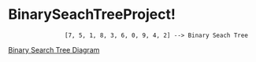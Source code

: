 # BinarySeachTreeProject!

                    [7, 5, 1, 8, 3, 6, 0, 9, 4, 2] --> Binary Seach Tree

[Binary Search Tree Diagram](https://user-images.githubusercontent.com/53480514/161377905-c080e4a0-2cc4-4b75-aa56-af3e7a4aa34a.jpg)
